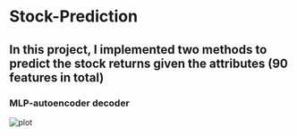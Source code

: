 # Stock-Prediction

## In this project, I implemented two methods to predict the stock returns given the attributes (90 features in total)

### MLP-autoencoder decoder

![plot](./pics/mlp_autoencode_decoder.jpeg)
